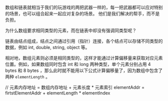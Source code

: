 数组和链表就相当于我们的玩游戏的两把武器一样的，每一把武器都可以应对特别的场景，也可以组合起来一起应对复杂的场景。
他们是我们解决的帮手，而不是负担。

为什么数组要求相同类型的元素，而在链表中却没有强调同类型呢？

链表由结点组成，结点之间通过引用（指针）连接，各个结点可以存储不同类型的数据，例如 int, double, string, object 等。

相对地，数组元素则必须是相同类型的，这样才能通过计算偏移量来获取对应元素位置。例如，如果数组同时包含 int 和 long 两种类型，单个元素分别占用 4 bytes 和 8 bytes ，那么此时就不能用以下公式计算偏移量了，因为数组中包含了两种 `elementLength` 。

// 元素内存地址 = 数组内存地址 + 元素长度 * 元素索引
elementAddr = firtstElementAddr + elementLength * elementIndex
